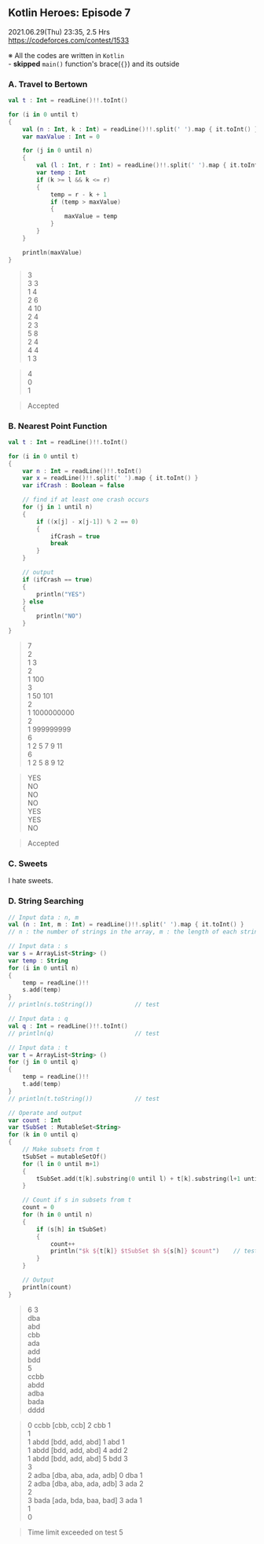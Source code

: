## Kotlin Heroes: Episode 7

2021.06.29(Thu) 23:35, 2.5 Hrs  
https://codeforces.com/contest/1533  

※ All the codes are written in `Kotlin`  
    - **skipped** `main()` function's brace(`{}`) and its outside


### A. Travel to Bertown

```kotlin
val t : Int = readLine()!!.toInt()

for (i in 0 until t)
{
    val (n : Int, k : Int) = readLine()!!.split(' ').map { it.toInt() }
    var maxValue : Int = 0

    for (j in 0 until n)
    {
        val (l : Int, r : Int) = readLine()!!.split(' ').map { it.toInt() }
        var temp : Int
        if (k >= l && k <= r)
        {
            temp = r - k + 1
            if (temp > maxValue)
            {
                maxValue = temp
            }
        }
    }

    println(maxValue)
}
```

> 3  
> 3 3  
> 1 4  
> 2 6  
> 4 10  
> 2 4  
> 2 3  
> 5 8  
> 2 4  
> 4 4  
> 1 3

> 4  
> 0  
> 1

> Accepted


### B. Nearest Point Function

```kotlin
val t : Int = readLine()!!.toInt()

for (i in 0 until t)
{
    var n : Int = readLine()!!.toInt()
    var x = readLine()!!.split(' ').map { it.toInt() }
    var ifCrash : Boolean = false

    // find if at least one crash occurs
    for (j in 1 until n)
    {
        if ((x[j] - x[j-1]) % 2 == 0)
        {
            ifCrash = true
            break
        }
    }

    // output
    if (ifCrash == true)
    {
        println("YES")
    } else
    {
        println("NO")
    }
}
```

> 7  
> 2  
> 1 3  
> 2  
> 1 100  
> 3  
> 1 50 101  
> 2  
> 1 1000000000  
> 2  
> 1 999999999  
> 6  
> 1 2 5 7 9 11  
> 6  
> 1 2 5 8 9 12

> YES  
> NO  
> NO  
> NO  
> YES  
> YES  
> NO

> Accepted


### C. Sweets

I hate sweets.


### D. String Searching

```kotlin
// Input data : n, m
val (n : Int, m : Int) = readLine()!!.split(' ').map { it.toInt() }
// n : the number of strings in the array, m : the length of each string

// Input data : s
var s = ArrayList<String> ()
var temp : String
for (i in 0 until n)
{
    temp = readLine()!!
    s.add(temp)
}
// println(s.toString())            // test

// Input data : q
val q : Int = readLine()!!.toInt()
// println(q)                       // test

// Input data : t
var t = ArrayList<String> ()
for (j in 0 until q)
{
    temp = readLine()!!
    t.add(temp)
}
// println(t.toString())            // test
```

```kotlin
// Operate and output
var count : Int
var tSubSet : MutableSet<String>
for (k in 0 until q)
{
    // Make subsets from t
    tSubSet = mutableSetOf()
    for (l in 0 until m+1)
    {
        tSubSet.add(t[k].substring(0 until l) + t[k].substring(l+1 until m+1))
    }

    // Count if s in subsets from t
    count = 0
    for (h in 0 until n)
    {
        if (s[h] in tSubSet)
        {
            count++
            println("$k ${t[k]} $tSubSet $h ${s[h]} $count")    // test
        }
    }

    // Output
    println(count)
}
```

> 6 3  
> dba  
> abd  
> cbb  
> ada  
> add  
> bdd  
> 5  
> ccbb  
> abdd  
> adba  
> bada  
> dddd

> 0 ccbb [cbb, ccb] 2 cbb 1  
> 1  
> 1 abdd [bdd, add, abd] 1 abd 1  
> 1 abdd [bdd, add, abd] 4 add 2  
> 1 abdd [bdd, add, abd] 5 bdd 3  
> 3  
> 2 adba [dba, aba, ada, adb] 0 dba 1  
> 2 adba [dba, aba, ada, adb] 3 ada 2  
> 2  
> 3 bada [ada, bda, baa, bad] 3 ada 1  
> 1  
> 0

> Time limit exceeded on test 5
